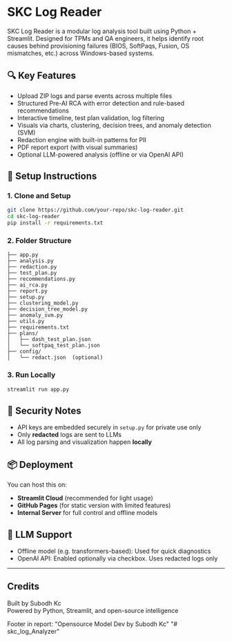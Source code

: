 # SKC Log Reader

SKC Log Reader is a modular log analysis tool built using Python + Streamlit. Designed for TPMs and QA engineers, it helps identify root causes behind provisioning failures (BIOS, SoftPaqs, Fusion, OS mismatches, etc.) across Windows-based systems.



## 🔍 Key Features
- Upload ZIP logs and parse events across multiple files
- Structured Pre-AI RCA with error detection and rule-based recommendations
- Interactive timeline, test plan validation, log filtering
- Visuals via charts, clustering, decision trees, and anomaly detection (SVM)
- Redaction engine with built-in patterns for PII
- PDF report export (with visual summaries)
- Optional LLM-powered analysis (offline or via OpenAI API)

## 🧰 Setup Instructions

### 1. Clone and Setup
```bash
git clone https://github.com/your-repo/skc-log-reader.git
cd skc-log-reader
pip install -r requirements.txt
```

### 2. Folder Structure
```
├── app.py
├── analysis.py
├── redaction.py
├── test_plan.py
├── recommendations.py
├── ai_rca.py
├── report.py
├── setup.py
├── clustering_model.py
├── decision_tree_model.py
├── anomaly_svm.py
├── utils.py
├── requirements.txt
├── plans/
│   ├── dash_test_plan.json
│   └── softpaq_test_plan.json
├── config/
│   └── redact.json  (optional)
```

### 3. Run Locally
```bash
streamlit run app.py
```

## 🔐 Security Notes
- API keys are embedded securely in `setup.py` for private use only
- Only **redacted** logs are sent to LLMs
- All log parsing and visualization happen **locally**

## 📦 Deployment
You can host this on:
- **Streamlit Cloud** (recommended for light usage)
- **GitHub Pages** (for static version with limited features)
- **Internal Server** for full control and offline models

## 🧠 LLM Support
- Offline model (e.g. transformers-based): Used for quick diagnostics
- OpenAI API: Enabled optionally via checkbox. Uses redacted logs only

---




## Credits

Built by Subodh Kc  
Powered by Python, Streamlit, and open-source intelligence

Footer in report: "Opensource Model Dev by Subodh Kc"
"# skc_log_Analyzer" 
